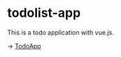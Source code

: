 # todolist-app
This is a todo application with vue.js.

→ [TodoApp](https://vue-todoapp.herokuapp.com/)